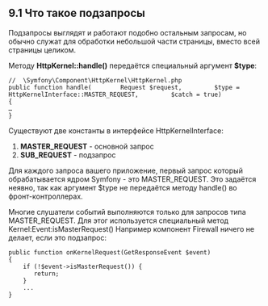 ## 9.1 Что такое подзапросы

Подзапросы выглядят и работают подобно остальным запросам, но обычно служат для обработки небольшой части страницы, вместо всей страницы целиком.

Методу **HttpKernel::handle()** передаётся специальный аргумент **$type**:

```
//  \Symfony\Component\HttpKernel\HttpKernel.php
public function handle(        Request $request,         $type = HttpKernelInterface::MASTER_REQUEST,         $catch = true)
{
…
}
```

Существуют две константы в интерфейсе HttpKernelInterface:

1.  **MASTER_REQUEST** - основной запрос
2.  **SUB_REQUEST** - подзапрос

Для каждого запроса вашего приложение, первый запрос который обрабатывается ядром Symfony - это MASTER_REQUEST. Это задаётся неявно, так как аргумент $type не передаётся методу handle() во фронт-контроллерах.

Многие слушатели событий выполняются только для запросов типа MASTER_REQUEST. Для этог используется специальный метод Kernel:Event:isMasterRequest()  Например компонент Firewall ничего не делает, если это подзапрос:

```
public function onKernelRequest(GetResponseEvent $event)
{
    if (!$event->isMasterRequest()) {
       return;
    }
    ...
}
```
